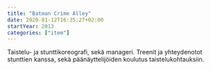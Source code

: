 ```yaml
---
title: "Batman Crime Alley"
date: 2020-01-12T16:35:27+02:00
startYear: 2013
categories: ["item"]
---
```

Taistelu- ja stunttikoreografi, sekä manageri. Treenit ja yhteydenotot stunttien kanssa, sekä päänäyttelijöiden koulutus taistelukohtauksiin.
